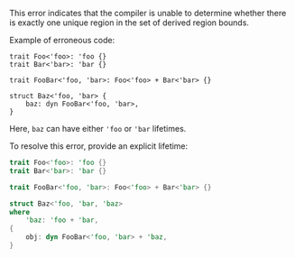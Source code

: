 This error indicates that the compiler is unable to determine whether there is
exactly one unique region in the set of derived region bounds.

Example of erroneous code:

```compile_fail,E0227
trait Foo<'foo>: 'foo {}
trait Bar<'bar>: 'bar {}

trait FooBar<'foo, 'bar>: Foo<'foo> + Bar<'bar> {}

struct Baz<'foo, 'bar> {
    baz: dyn FooBar<'foo, 'bar>,
}
```

Here, `baz` can have either `'foo` or `'bar` lifetimes.

To resolve this error, provide an explicit lifetime:

```rust
trait Foo<'foo>: 'foo {}
trait Bar<'bar>: 'bar {}

trait FooBar<'foo, 'bar>: Foo<'foo> + Bar<'bar> {}

struct Baz<'foo, 'bar, 'baz>
where
    'baz: 'foo + 'bar,
{
    obj: dyn FooBar<'foo, 'bar> + 'baz,
}
```
